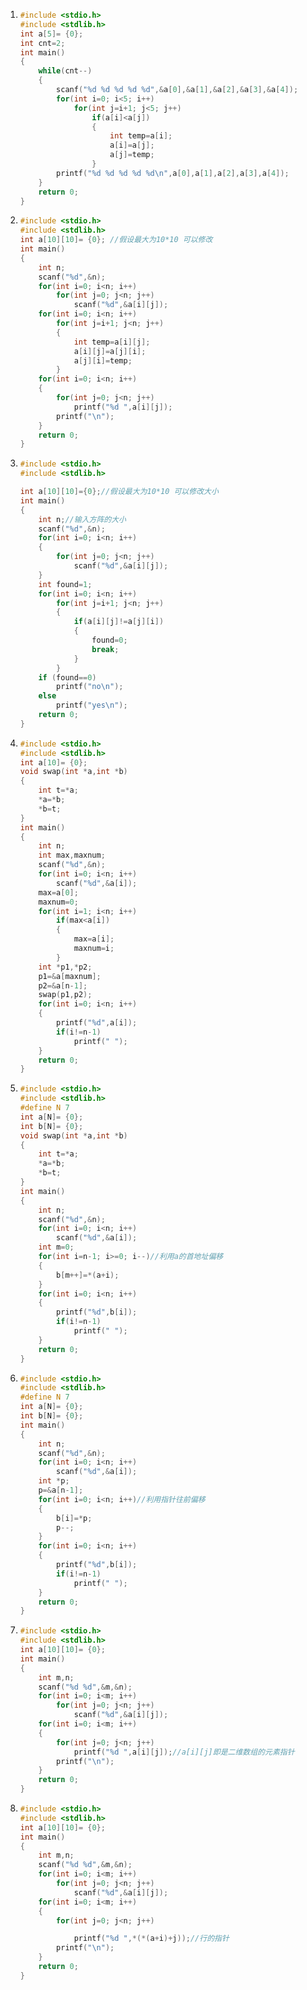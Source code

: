 1. ```c
   #include <stdio.h>
   #include <stdlib.h>
   int a[5]= {0};
   int cnt=2;
   int main()
   {
       while(cnt--)
       {
           scanf("%d %d %d %d %d",&a[0],&a[1],&a[2],&a[3],&a[4]);
           for(int i=0; i<5; i++)
               for(int j=i+1; j<5; j++)
                   if(a[i]<a[j])
                   {
                       int temp=a[i];
                       a[i]=a[j];
                       a[j]=temp;
                   }
           printf("%d %d %d %d %d\n",a[0],a[1],a[2],a[3],a[4]);
       }
       return 0;
   }
   ```

2. ```c
   #include <stdio.h>
   #include <stdlib.h>
   int a[10][10]= {0}; //假设最大为10*10 可以修改
   int main()
   {
       int n;
       scanf("%d",&n);
       for(int i=0; i<n; i++)
           for(int j=0; j<n; j++)
               scanf("%d",&a[i][j]);
       for(int i=0; i<n; i++)
           for(int j=i+1; j<n; j++)
           {
               int temp=a[i][j];
               a[i][j]=a[j][i];
               a[j][i]=temp;
           }
       for(int i=0; i<n; i++)
       {
           for(int j=0; j<n; j++)
               printf("%d ",a[i][j]);
           printf("\n");
       }
       return 0;
   }
   ```

3. ```c
   #include <stdio.h>
   #include <stdlib.h>
   
   int a[10][10]={0};//假设最大为10*10 可以修改大小
   int main()
   {
       int n;//输入方阵的大小
       scanf("%d",&n);
       for(int i=0; i<n; i++)
       {
           for(int j=0; j<n; j++)
               scanf("%d",&a[i][j]);
       }
       int found=1;
       for(int i=0; i<n; i++)
           for(int j=i+1; j<n; j++)
           {
               if(a[i][j]!=a[j][i])
               {
                   found=0;
                   break;
               }
           }
       if (found==0)
           printf("no\n");
       else
           printf("yes\n");
       return 0;
   }
   ```

4. ```c
   #include <stdio.h>
   #include <stdlib.h>
   int a[10]= {0};
   void swap(int *a,int *b)
   {
       int t=*a;
       *a=*b;
       *b=t;
   }
   int main()
   {
       int n;
       int max,maxnum;
       scanf("%d",&n);
       for(int i=0; i<n; i++)
           scanf("%d",&a[i]);
       max=a[0];
       maxnum=0;
       for(int i=1; i<n; i++)
           if(max<a[i])
           {
               max=a[i];
               maxnum=i;
           }
       int *p1,*p2;
       p1=&a[maxnum];
       p2=&a[n-1];
       swap(p1,p2);
       for(int i=0; i<n; i++)
       {
           printf("%d",a[i]);
           if(i!=n-1)
               printf(" ");
       }
       return 0;
   }
   ```

5. ```c
   #include <stdio.h>
   #include <stdlib.h>
   #define N 7
   int a[N]= {0};
   int b[N]= {0};
   void swap(int *a,int *b)
   {
       int t=*a;
       *a=*b;
       *b=t;
   }
   int main()
   {
       int n;
       scanf("%d",&n);
       for(int i=0; i<n; i++)
           scanf("%d",&a[i]);
       int m=0;
       for(int i=n-1; i>=0; i--)//利用a的首地址偏移
       {
           b[m++]=*(a+i);
       }
       for(int i=0; i<n; i++)
       {
           printf("%d",b[i]);
           if(i!=n-1)
               printf(" ");
       }
       return 0;
   }
   ```

6. ```c
   #include <stdio.h>
   #include <stdlib.h>
   #define N 7
   int a[N]= {0};
   int b[N]= {0};
   int main()
   {
       int n;
       scanf("%d",&n);
       for(int i=0; i<n; i++)
           scanf("%d",&a[i]);
       int *p;
       p=&a[n-1];
       for(int i=0; i<n; i++)//利用指针往前偏移
       {
           b[i]=*p;
           p--;
       }
       for(int i=0; i<n; i++)
       {
           printf("%d",b[i]);
           if(i!=n-1)
               printf(" ");
       }
       return 0;
   }
   ```

7. ```c
   #include <stdio.h>
   #include <stdlib.h>
   int a[10][10]= {0};
   int main()
   {
       int m,n;
       scanf("%d %d",&m,&n);
       for(int i=0; i<m; i++)
           for(int j=0; j<n; j++)
               scanf("%d",&a[i][j]);
       for(int i=0; i<m; i++)
       {
           for(int j=0; j<n; j++)
               printf("%d ",a[i][j]);//a[i][j]即是二维数组的元素指针
           printf("\n");
       }
       return 0;
   }
   ```

8. ```c
   #include <stdio.h>
   #include <stdlib.h>
   int a[10][10]= {0};
   int main()
   {
       int m,n;
       scanf("%d %d",&m,&n);
       for(int i=0; i<m; i++)
           for(int j=0; j<n; j++)
               scanf("%d",&a[i][j]);
       for(int i=0; i<m; i++)
       {
           for(int j=0; j<n; j++)
   
               printf("%d ",*(*(a+i)+j));//行的指针
           printf("\n");
       }
       return 0;
   }
   ```

